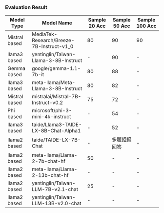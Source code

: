 ### Evaluation Result

| Model Type | Model Name | Sample 20 Acc | Sample 50 Acc | Sample 100 Acc |
|------------|------------|-------| -------- | -------- |
| Mistral based | MediaTek-Research/Breeze-7B-Instruct-v1_0 | 80 | 90 | 90 |
| llama3 based | yentinglin/Taiwan-Llama-3-8B-Instruct | - | 90 | - |
| Gemma based | google/gemma-1.1-7b-it | 80 | 88 | - |
| llama3 based | meta-llama/Meta-Llama-3-8B-Instruct | 80 | 82 | - |
| Mistral based | mistralai/Mistral-7B-Instruct-v0.2 | 75 | 72 | - |
| Phi based | microsoft/phi-3-mini-4k-instruct | - | 54 | - |
| llama3 based | taide/Llama3-TAIDE-LX-8B-Chat-Alpha1 | - | 52 | - |
| llama2 based | taide/TAIDE-LX-7B-Chat | - | 多題拒絕回答 | - |
| llama2 based | meta-llama/Llama-2-7b-chat-hf | 50 | - | - |
| llama2 based | meta-llama/Llama-2-13b-chat-hf | - | - | - |
| llama2 based | yentinglin/Taiwan-LLM-7B-v2.1-chat | 25 | - | - |
| llama2 based | yentinglin/Taiwan-LLM-13B-v2.0-chat | - | - | - |